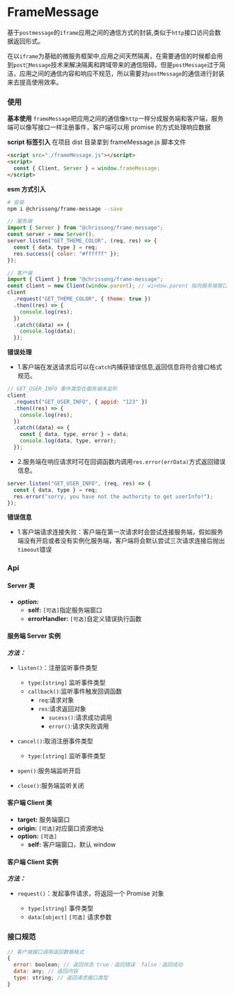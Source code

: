 # FrameMessage

基于`postmessage`的`iframe`应用之间的通信方式的封装,类似于`http`接口访问会数据返回形式。

在以`iframe`为基础的微服务框架中,应用之间天然隔离，在需要通信的时候都会用到`postMessage`技术来解决隔离和跨域带来的通信阻碍。但是`postMessage`过于简洁，应用之间的通信内容和响应不规范，所以需要对`postMessage`的通信进行封装来去提高使用效率。

### 使用

**基本使用**
`frameMessage`把应用之间的通信像`http`一样分成服务端和客户端，服务端可以像写接口一样注册事件，客户端可以用 promise 的方式处理响应数据

**script 标签引入**
在项目 dist 目录拿到 frameMessage.js 脚本文件

```html
<script src="./frameMessage.js"></script>
<script>
  const { Client, Server } = window.frameMessage;
</script>
```

**esm 方式引入**

```bash
# 安装
npm i @chrissong/frame-message --save
```

```js
// 服务端
import { Server } from "@chrissong/frame-message";
const server = new Server();
server.listen("GET_THEME_COLOR", (req, res) => {
  const { data, type } = req;
  res.success({ color: "#ffffff" });
});
```

```js
// 客户端
import { Client } from "@chrissong/frame-message";
const client = new Client(window.parent); // window.parent 指向服务端窗口
client
  .request("GET_THEME_COLOR", { theme: true })
  .then((res) => {
    console.log(res);
  })
  .catch((data) => {
    console.log(data);
  });
```

**错误处理**

- 1.客户端在发送请求后可以在`catch`内捕获错误信息,返回信息将符合接口格式规范。

```js
// GET_USER_INFO 事件类型在服务端未监听
client
  .request("GET_USER_INFO", { appid: "123" })
  .then((res) => {
    console.log(res);
  })
  .catch((data) => {
    const { data, type, error } = data;
    console.log(data, type, error);
  });
```

- 2.服务端在响应请求时可在回调函数内调用`res.error(errData)`方式返回错误信息。

```js
server.listen("GET_USER_INFO", (req, res) => {
  const { data, type } = req;
  res.error("sorry, you have not the authority to get userInfo!");
});
```

**错误信息**

- 1.客户端请求连接失败：客户端在第一次请求时会尝试连接服务端，假如服务端没有开启或者没有实例化服务端，客户端将会默认尝试三次请求连接后抛出`timeout`错误

### Api

#### Server 类

- **_option:_**
  - **self:** `[可选]`指定服务端窗口
  - **errorHandler:** `[可选]`自定义错误执行函数

#### 服务端 Server 实例

**_方法：_**

- `listen()`：注册监听事件类型

  - `type`:`[string]` 监听事件类型
  - `callback()`:监听事件触发回调函数
    - `req`:请求对象
    - `res`:请求返回对象
      - `sucess()`:请求成功调用
      - `error()`:请求失败调用

- `cancel()`:取消注册事件类型

  - `type`:`[string]` 监听事件类型

- `open()`:服务端监听开启

- `close()`:服务端监听关闭

#### 客户端 Client 类

- **target:** 服务端窗口
- **origin:** `[可选]`对应窗口资源地址
- **option:** `[可选]`
  - **self:** 客户端窗口，默认 window

#### 客户端 Client 实例

**_方法：_**

- `request()`：发起事件请求，将返回一个 Promise 对象

  - `type`:`[string]` 事件类型
  - `data`:`[object]` `[可选]` 请求参数

### 接口规范

```js
// 客户端接口调用返回数据格式
{
  error: boolean; // 返回状态 true：返回错误  false：返回成功
  data: any; // 返回内容
  type: string; // 返回请求接口类型
}
```
